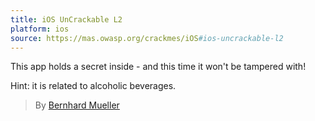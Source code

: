 ```yaml
---
title: iOS UnCrackable L2
platform: ios
source: https://mas.owasp.org/crackmes/iOS#ios-uncrackable-l2
---
```


This app holds a secret inside - and this time it won't be tampered with!

Hint: it is related to alcoholic beverages.

> By [Bernhard Mueller](https://github.com/muellerberndt "Bernhard Mueller")
